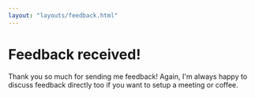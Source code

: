 ```yaml
---
layout: "layouts/feedback.html"
---
```


# Feedback received!

Thank you so much for sending me feedback! Again, I'm always happy to discuss feedback directly too if you want to setup a meeting or coffee.

